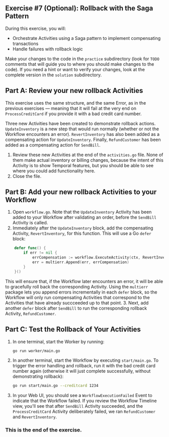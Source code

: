 ## Exercise #7 (Optional): Rollback with the Saga Pattern

During this exercise, you will:

- Orchestrate Activities using a Saga pattern to implement compensating transactions
- Handle failures with rollback logic

Make your changes to the code in the `practice` subdirectory (look for `TODO`
comments that will guide you to where you should make changes to the code). If
you need a hint or want to verify your changes, look at the complete version in
the `solution` subdirectory.

## Part A: Review your new rollback Activities

This exercise uses the same structure, and the same Error, as in the previous
exercises — meaning that it will fail at the very end on `ProcessCreditCard` if
you provide it with a bad credit card number.

Three new Activities have been created to demonstrate rollback actions.
`UpdateInventory` is a new step that would run normally (whether or not the
Workflow encounters an error). `RevertInventory` has also been added as a
compensating action for `UpdateInventory`. Finally, `RefundCustomer` has been
added as a compensating action for `SendBill`.

1. Review these new Activities at the end of the `activities.go` file. None of
   them make actual inventory or billing changes, because the intent of this
   Activity is to show Temporal features, but you should be able to see where
   you could add functionality here.
2. Close the file.

## Part B: Add your new rollback Activities to your Workflow

1. Open `workflow.go`. Note that the `UpdateInventory` Activity has been added
   to your Workflow after validating an order, before the `SendBill` Activity is
   called.
2. Immediately after the `UpdateInventory` block, add the compensating Activity,
`RevertInventory`, for this function. This will use a Go `defer` block:

```go
	defer func() {
		if err != nil {
			errCompensation := workflow.ExecuteActivity(ctx, RevertInventory, order.Items).Get(ctx, nil)
			err = multierr.Append(err, errCompensation)
		}
	}()
```

   This will ensure that, if the Workflow later encounters an error, it will be
   able to gracefully roll back the corresponding Activity. Using the `multierr`
   package lets you append errors incrementally in each `defer` block, so the
   Workflow will only run compensating Activities that correspond to the
   Activities that have already succceeded up to that point.
3. Next, add another `defer` block after `SendBill` to run the corresponding
   rollback Activity, `RefundCustomer`.

## Part C: Test the Rollback of Your Activities

1. In one terminal, start the Worker by running:
   ```bash
   go run worker/main.go
   ```
2. In another terminal, start the Workflow by executing `start/main.go`. To
   trigger the error handling and rollback, run it with the bad credit card
   number again (otherwise it will just complete successfully, without
   demonstrating rollback):
   ```bash
   go run start/main.go --creditcard 1234
   ```
3. In your Web UI, you should see a `WorkflowExecutionFailed` Event to indicate
   that the Workflow failed. If you review the Workflow Timeline view, you'll
   see that after `SendBill` Activity succeeded, and the `ProcessCreditCard`
   Activity deliberately failed, we ran `RefundCustomer` and `RevertInventory`.

### This is the end of the exercise.
